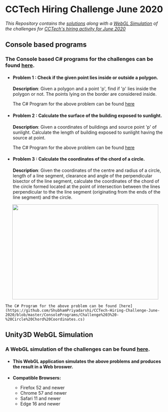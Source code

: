 # CCTech Hiring Challenge June 2020
_This Repository contains the [solutions](https://github.com/ShubhamPriyadarshi/CCTech-Hiring-Challenge-June-2020/tree/master/ConsolePrograms) along with a [WebGL Simulation](https://shubhampriyadarshi.github.io/CCTech.html) of the challenges for [CCTech's hiring activity for June 2020](https://github.com/cctech-labs/challenges/blob/master/2020/06/hiring/software_developer.md)_

## Console based programs 
### The Console based C# programs for the challenges can be found [here](https://github.com/ShubhamPriyadarshi/CCTech-Hiring-Challenge-June-2020/tree/master/ConsolePrograms).
-   #### Problem 1 : Check if the given point lies inside or outside a polygon.
    **Description**: Given a polygon and a point 'p', find if 'p' lies inside the polygon or not. The points lying on the border are considered inside.
  
    The C# Program for the above problem can be found [here](https://github.com/ShubhamPriyadarshi/CCTech-Hiring-Challenge-June-2020/blob/master/ConsolePrograms/Challenge%201%20-%20Point%20in%20Polygon.cs)
    
-   #### Problem 2 :  Calculate the surface of the building exposed to sunlight.
    **Description**: Given a coordinates of buildings and source point 'p' of sunlight. Calculate the length of building exposed to sunlight having the source at point.
    
    The C# Program for the above problem can be found [here](https://github.com/ShubhamPriyadarshi/CCTech-Hiring-Challenge-June-2020/blob/master/ConsolePrograms/Challenge%202%20-%20Sunlight%20Building.cs)
    
-   #### Problem 3 :  Calculate the coordinates of the chord of a circle.
    **Description**: Given the coordinates of the centre and radius of a circle, length of a line segment, clearance and angle of the perpendicular bisector of the line segment, calculate the coordinates of the chord of the circle formed located at the point of intersection between the lines perpendicular to the the line segment (originating from the ends of the line segment) and the circle.
    
   <p align="center">
   <img width="460" height="300" src="https://i.imgur.com/aCdumxr.png">
   </p>
    
    The C# Program for the above problem can be found [here](https://github.com/ShubhamPriyadarshi/CCTech-Hiring-Challenge-June-2020/blob/master/ConsolePrograms/Challenge%203%20-%20Circle%20Chord%20Coordinates.cs)
    
## Unity3D WebGL Simulation
### A WebGL simulation of the challenges can be found [here](https://shubhampriyadarshi.github.io/CCTech.html).
- #### This WebGL application simulates the above problems and produces the result in a Web broswer.
    
- **Compatible Browsers:**
   -  Firefox 52 and newer
   -  Chrome 57 and newer
   -  Safari 11 and newer
   -  Edge 16 and newer
   
